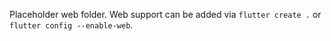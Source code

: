 Placeholder web folder. Web support can be added via `flutter create .` or `flutter config --enable-web`.
